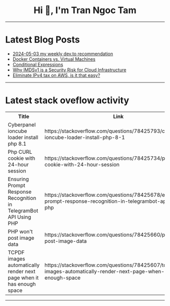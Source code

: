 <h1 align="center">Hi 👋, I'm Tran Ngoc Tam</h1>

---

# Latest Blog Posts 
<!-- BLOG-POST-LIST:START -->
- [2024-05-03 my weekly dev.to recommendation](https://dev.to/ccoveille/2024-05-03-my-weekly-devto-recommendation-4e4j)
- [Docker Containers vs. Virtual Machines](https://dev.to/iamgoncaloalves/docker-containers-vs-virtual-machines-3baj)
- [Conditional Expressions](https://dev.to/paulike/conditional-expressions-oln)
- [Why IMDSv1 is a Security Risk for Cloud Infrastructure](https://dev.to/kfir-g/why-imdsv1-is-a-security-risk-for-cloud-infrastructure-295g)
- [Eliminate IPv4 tax on AWS, is it that easy?](https://dev.to/hunghvu/eliminate-ipv4-tax-on-aws-is-it-that-easy-ib5)
<!-- BLOG-POST-LIST:END -->

---

# Latest stack oveflow activity
<table>
  <tr><th>Title</th><th>Link</th></tr>
  <!-- STACKOVERFLOW:START --><tr><td>Cyberpanel ioncube loader install php 8.1</td><td>https://stackoverflow.com/questions/78425793/cyberpanel-ioncube-loader-install-php-8-1</td></tr><tr><td>Php CURL cookie with 24-hour session</td><td>https://stackoverflow.com/questions/78425734/php-curl-cookie-with-24-hour-session</td></tr><tr><td>Ensuring Prompt Response Recognition in TelegramBot API Using PHP</td><td>https://stackoverflow.com/questions/78425678/ensuring-prompt-response-recognition-in-telegrambot-api-using-php</td></tr><tr><td>PHP won&#39;t post image data</td><td>https://stackoverflow.com/questions/78425660/php-wont-post-image-data</td></tr><tr><td>TCPDF images automatically render next page when it has enough space</td><td>https://stackoverflow.com/questions/78425607/tcpdf-images-automatically-render-next-page-when-it-has-enough-space</td></tr><!-- STACKOVERFLOW:END -->
</table>

---


